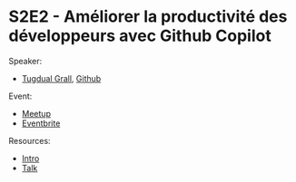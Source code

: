 
# S2E2 - Améliorer la productivité des développeurs avec Github Copilot

Speaker:
- [Tugdual Grall](https://www.linkedin.com/in/tugdualgrall), [Github](https://github.com/)

Event:
- [Meetup](https://www.meetup.com/generative-ai-nantes/events/297052000/)
- [Eventbrite](https://www.eventbrite.com/e/billets-4-conf-ameliorer-la-productivite-des-developpeurs-avec-github-copilot-748671736317)

Resources:
- [Intro](./intro.pdf)
- [Talk](./talk.pdf)
